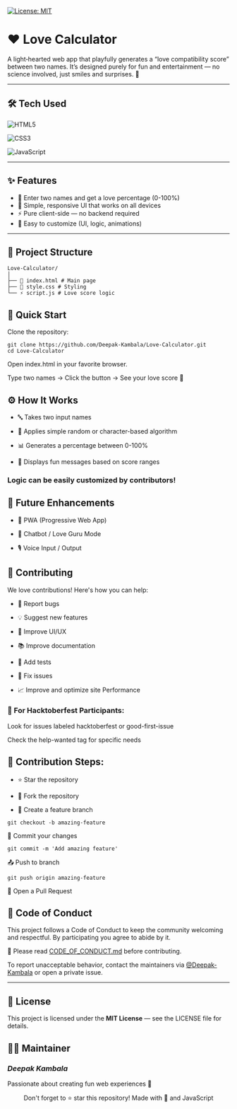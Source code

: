 [![License: MIT](https://img.shields.io/badge/License-MIT-yellow.svg)](LICENSE)

# ❤️ Love Calculator 

A light‑hearted web app that playfully generates a “love compatibility score” between two names. It’s designed purely for fun and entertainment — no science involved, just smiles and surprises. 💖


---
## 🛠️ Tech Used

![HTML5](https://img.shields.io/badge/HTML5-E34F26?style=for-the-badge&logo=html5&logoColor=white)

![CSS3](https://img.shields.io/badge/CSS3-1572B6?style=for-the-badge&logo=css3&logoColor=white)

![JavaScript](https://img.shields.io/badge/JavaScript-F7DF1E?style=for-the-badge&logo=javascript&logoColor=black)


---
## ✨ Features
- 🎯 Enter two names and get a love percentage (0-100%)
- 📱 Simple, responsive UI that works on all devices
- ⚡ Pure client-side — no backend required
- 🎨 Easy to customize (UI, logic, animations)

---

## 📁 Project Structure
```
Love-Calculator/
│
├── 📄 index.html # Main page
├── 🎨 style.css # Styling
└── ⚡ script.js # Love score logic
```

## 🚀 Quick Start

Clone the repository:

```
git clone https://github.com/Deepak-Kambala/Love-Calculator.git
cd Love-Calculator
```
Open index.html in your favorite browser.

Type two names → Click the button → See your love score 💖

## ⚙️ How It Works
- 🔤 Takes two input names

- 🎲 Applies simple random or character-based algorithm

- 📊 Generates a percentage between 0-100%

- 💬 Displays fun messages based on score ranges

### Logic can be easily customized by contributors!

## 🔮 Future Enhancements

- 📲 PWA (Progressive Web App) 

- 💬 Chatbot / Love Guru Mode

- 🎙️ Voice Input / Output 


## 🤝 Contributing

 We love contributions! Here's how you can help:

- 🐛 Report bugs

- 💡 Suggest new features

- 🎨 Improve UI/UX

- 📚 Improve documentation

- 🧪 Add tests

- 🔧 Fix issues

- 📈 Improve and optimize site Performance

### 🎯 For Hacktoberfest Participants:
Look for issues labeled hacktoberfest or good-first-issue

Check the help-wanted tag for specific needs

## 📝 Contribution Steps:
- ⭐ Star the repository 

- 🍴 Fork the repository

- 🌿 Create a feature branch

```
git checkout -b amazing-feature
```
💾 Commit your changes

```
git commit -m 'Add amazing feature'
```
📤 Push to branch

```
git push origin amazing-feature
```
🔔 Open a Pull Request


## 📜 Code of Conduct

This project follows a Code of Conduct to keep the community welcoming and respectful. By participating you agree to abide by it. 

📖 Please read [CODE_OF_CONDUCT.md](CODE_OF_CONDUCT.md) before contributing.

To report unacceptable behavior, contact the maintainers via [@Deepak-Kambala](https://github.com/Deepak-Kambala) or open a private issue.

---


## 📄 License
This project is licensed under the **MIT License** — see the LICENSE file for details.

## 👨‍💻 Maintainer
### *Deepak Kambala*

Passionate about creating fun web experiences 🚀

<div align="center"> Don't forget to ⭐ star this repository! Made with 💖 and JavaScript </div>

